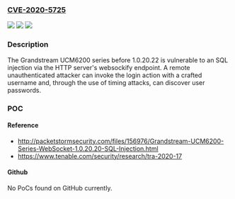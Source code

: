### [CVE-2020-5725](https://cve.mitre.org/cgi-bin/cvename.cgi?name=CVE-2020-5725)
![](https://img.shields.io/static/v1?label=Product&message=Grandstream%20UCM6200%20series&color=blue)
![](https://img.shields.io/static/v1?label=Version&message=1.0.20.20%20and%20below%20&color=brightgreen)
![](https://img.shields.io/static/v1?label=Vulnerability&message=SQL%20Injection%20(CWE-89)&color=brightgreen)

### Description

The Grandstream UCM6200 series before 1.0.20.22 is vulnerable to an SQL injection via the HTTP server's websockify endpoint. A remote unauthenticated attacker can invoke the login action with a crafted username and, through the use of timing attacks, can discover user passwords.

### POC

#### Reference
- http://packetstormsecurity.com/files/156976/Grandstream-UCM6200-Series-WebSocket-1.0.20.20-SQL-Injection.html
- https://www.tenable.com/security/research/tra-2020-17

#### Github
No PoCs found on GitHub currently.

